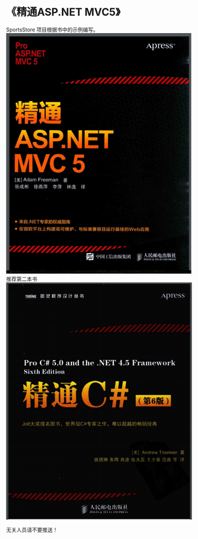 # 《精通ASP.NET MVC5》
SportsStore 项目根据书中的示例编写。
![Image text](https://github.com/caoyunming666/pro_mvc5/blob/master/img-folder/book.png)      
推荐第二本书
![Image text](https://github.com/caoyunming666/pro_mvc5/blob/master/img-folder/book2.png)

无关人员请不要推送！    



